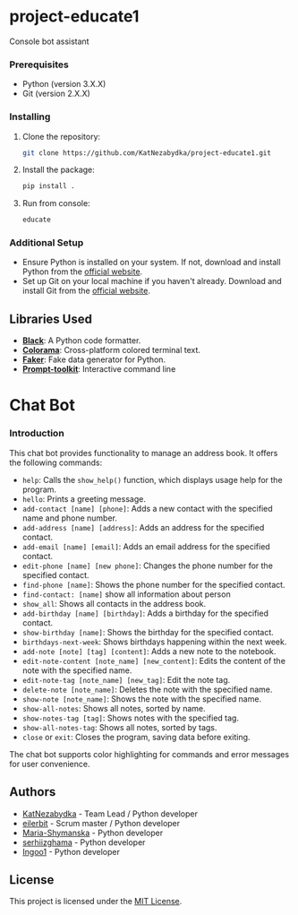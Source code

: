 # project-educate1

Console bot assistant

### Prerequisites

- Python (version 3.X.X)
- Git (version 2.X.X)

### Installing

1. Clone the repository:

   ```bash
   git clone https://github.com/KatNezabydka/project-educate1.git
   ```

2. Install the package:

   ```bash
   pip install .
   ```

3. Run from console:

   ```bash
   educate
   ```

### Additional Setup

- Ensure Python is installed on your system. If not, download and install Python from the [official website](https://www.python.org/).
- Set up Git on your local machine if you haven't already. Download and install Git from the [official website](https://git-scm.com/).

## Libraries Used

- **[Black](https://github.com/psf/black)**: A Python code formatter.
- **[Colorama](https://github.com/tartley/colorama)**: Cross-platform colored terminal text.
- **[Faker](https://github.com/joke2k/faker)**: Fake data generator for Python.
- **[Prompt-toolkit](https://github.com/prompt-toolkit/python-prompt-toolkit)**: Interactive command line

# Chat Bot

### Introduction

This chat bot provides functionality to manage an address book. It offers the following commands:

- `help`: Calls the `show_help()` function, which displays usage help for the program.
- `hello`: Prints a greeting message.
- `add-contact [name] [phone]`: Adds a new contact with the specified name and phone number.
- `add-address [name] [address]`: Adds an address for the specified contact.
- `add-email [name] [email]`: Adds an email address for the specified contact.
- `edit-phone [name] [new phone]`: Changes the phone number for the specified contact.
- `find-phone [name]`: Shows the phone number for the specified contact.
- `find-contact: [name]` show all information about person
- `show_all`: Shows all contacts in the address book.
- `add-birthday [name] [birthday]`: Adds a birthday for the specified contact.
- `show-birthday [name]`: Shows the birthday for the specified contact.
- `birthdays-next-week`: Shows birthdays happening within the next week.
- `add-note [note] [tag] [content]`: Adds a new note to the notebook.
- `edit-note-content [note_name] [new_content]`: Edits the content of the note with the specified name.
- `edit-note-tag [note_name] [new_tag]`: Edit the note tag.
- `delete-note [note_name]`: Deletes the note with the specified name.
- `show-note [note_name]`: Shows the note with the specified name.
- `show-all-notes`: Shows all notes, sorted by name.
- `show-notes-tag [tag]`: Shows notes with the specified tag.
- `show-all-notes-tag`: Shows all notes, sorted by tags.
- `close` or `exit`: Closes the program, saving data before exiting.

The chat bot supports color highlighting for commands and error messages for user convenience.

## Authors

- [KatNezabydka](https://github.com/KatNezabydka) - Team Lead / Python developer
- [eilerbit](https://github.com/eilerbit) - Scrum master / Python developer
- [Maria-Shymanska](https://github.com/Maria-Shymanska) - Python developer
- [serhiizghama](https://github.com/serhiizghama) - Python developer
- [Ingoo1](https://github.com/Ingoo1) - Python developer

## License

This project is licensed under the [MIT License](https://github.com/KatNezabydka/project-educate1).
